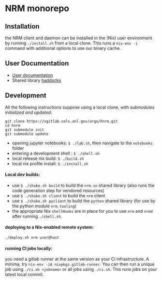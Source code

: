 # NRM monorepo

## Installation

the NRM client and daemon can be installed in the (Nix) user environment by
running `./install.sh` from a local clone. This runs a `nix-env -i` command
with additional options to use our binary cache. 

## User Documentation

- [User documentation](http://hnrm.readthedocs.io)
- Shared library [haddocks](https://hnrm.readthedocs.io/en/latest/_static/haddocks/)

## Development

All the following instructions suppose using a local clone, *with submodules
initialized and updated*:

```
git clone https://xgitlab.cels.anl.gov/argo/hnrm.git
cd hnrm
git submodule init
git submodule update
```

- opening jupyter notebooks: `$ ./lab.sh`, then navigate to the `notebooks` folder
- entering a development shell : `$ ./shell.sh`
- local release nix build: `$ ./build.sh`
- local nix profile install: `$ ./install.sh`

#### Local dev builds: 

- use `$ ./shake.sh build` to build the `nrm.so` shared library (also runs the code generation step for vendored resources)
- use `$ ./shake.sh client` to build the `nrm` client
- use `$ ./shake.sh pyclient` to build the `python` shared library (for use by the python module `nrm.tooling`)
- the appropriate Nix `shellHooks` are in place for you to use `nrm` and `nrmd` after running `./shell.sh`.

#### deploying to a Nix-enabled remote system:

`./deploy.sh nrm user@host`

#### running CI jobs locally: 

you need a gitlab runner at the same version as your CI infrastructure.  A
minima, try `nix-env -iA nixpkgs.gitlab-runner`. You can then run a unique job
using `./ci.sh <jobname>` or all jobs using `./ci.sh`. This runs jobs on your
latest local commit.
